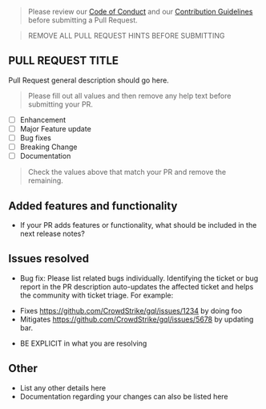 > Please review our [Code of Conduct](https://github.com/CrowdStrike/gql/CODE_OF_CONDUCT.md) 
> and our [Contribution Guidelines](https://github.com/CrowdStrike/gql/CONTRIBUTING.md) before submitting a Pull Request.

> REMOVE ALL PULL REQUEST HINTS BEFORE SUBMITTING

## PULL REQUEST TITLE
Pull Request general description should go here.
> Please fill out all values and then remove any help text before submitting your PR.

- [ ] Enhancement
- [ ] Major Feature update
- [ ] Bug fixes 
- [ ] Breaking Change
- [ ] Documentation

> Check the values above that match your PR and remove the remaining.

## Added features and functionality
+ If your PR adds features or functionality, what should be included in the next release notes?

## Issues resolved
+ Bug fix: Please list related bugs individually. Identifying the ticket or bug report in the PR description auto-updates the affected ticket and helps the community with ticket triage. For example:

* Fixes https://github.com/CrowdStrike/gql/issues/1234 by doing foo 
* Mitigates https://github.com/CrowdStrike/gql/issues/5678 by updating bar.
+ BE EXPLICIT in what you are resolving

## Other
+ List any other details here
+ Documentation regarding your changes can also be listed here

